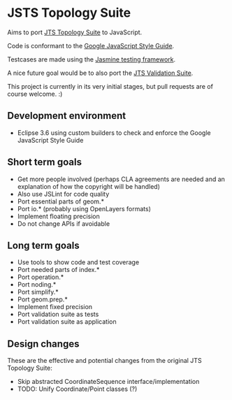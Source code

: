 JSTS Topology Suite
===================

Aims to port [JTS Topology Suite](http://tsusiatsoftware.net/jts/main.html) to JavaScript.

Code is conformant to the [Google JavaScript Style Guide](http://google-styleguide.googlecode.com/svn/trunk/javascriptguide.xml).

Testcases are made using the [Jasmine testing framework](https://github.com/pivotal/jasmine).

A nice future goal would be to also port the [JTS Validation Suite](http://www.vividsolutions.com/jts/tests/index.html).

This project is currently in its very initial stages, but pull requests are of course welcome. :)

Development environment
-----------------------

* Eclipse 3.6 using custom builders to check and enforce the Google JavaScript Style Guide

Short term goals
----------------

* Get more people involved (perhaps CLA agreements are needed and an explanation of how the copyright will be handled)
* Also use JSLint for code quality
* Port essential parts of geom.*
* Port io.* (probably using OpenLayers formats)
* Implement floating precision
* Do not change APIs if avoidable

Long term goals
---------------

* Use tools to show code and test coverage
* Port needed parts of index.*
* Port operation.*
* Port noding.*
* Port simplify.*
* Port geom.prep.*
* Implement fixed precision
* Port validation suite as tests
* Port validation suite as application

Design changes
--------------

These are the effective and potential changes from the original JTS Topology Suite:

* Skip abstracted CoordinateSequence interface/implementation
* TODO: Unify Coordinate/Point classes (?)
